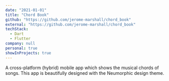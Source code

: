 ```yaml
---
date: "2021-01-01"
title: "Chord Book"
github: "https://github.com/jerome-marshall/chord_book"
external: "https://github.com/jerome-marshall/chord_book"
techStack:
  - Dart
  - Flutter
company: null
personal: true
showInProjects: true
---
```


A cross-platform (hybrid) mobile app which shows the musical chords of songs. This app is beautifully designed with the Neumorphic design theme.
